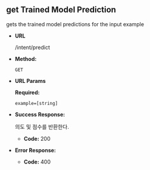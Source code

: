 **get Trained Model Prediction**
----
  gets the trained model predictions for the input example

* **URL**

  /intent/predict

* **Method:**

  `GET`

*  **URL Params**

   **Required:**
 
   `example=[string]`

* **Success Response:**
  
  의도 및 점수를 반환한다.

  * **Code:** 200 <br />
        
 
* **Error Response:**

  * **Code:** 400 <br />

